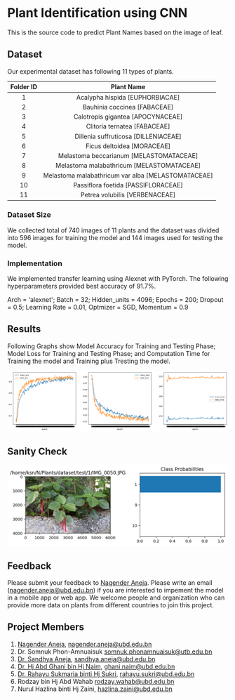 # Plant Identification using CNN

This is the source code to predict Plant Names based on the image of leaf.

## Dataset
Our experimental dataset has following 11 types of plants.

| Folder ID | Plant Name |
|:-------------:|:-------------:|
| 1   | Acalypha hispida [EUPHORBIACAE] |
| 2   | Bauhinia coccinea [FABACEAE] |
| 3   | Calotropis gigantea [APOCYNACEAE] |
| 4   | Clitoria ternatea [FABACEAE] |
| 5   | Dillenia suffruticosa [DILLENIACEAE] |
| 6   | Ficus deltoidea [MORACEAE] |
| 7   | Melastoma beccarianum [MELASTOMATACEAE] |
| 8   | Melastoma malabathricum [MELASTOMATACEAE] |
| 9   | Melastoma malabathricum var alba [MELASTOMATACEAE] |
| 10 | Passiflora foetida [PASSIFLORACEAE] |
| 11 | Petrea volubilis [VERBENACEAE] |

### Dataset Size
We collected total of 740 images of 11 plants and the dataset was divided into 596 images for training the model and 144 images used for testing the model.


### Implementation
We implemented transfer learning using Alexnet with PyTorch. The following hyperparameters provided best accuracy of 91.7%.

Arch = 'alexnet'; Batch = 32; Hidden_units = 4096; Epochs = 200; Dropout = 0.5; Learning Rate = 0.01, Optmizer = SGD, Momentum = 0.9

## Results
Following Graphs show Model Accuracy for Training and Testing Phase; Model Loss for Training and Testing Phase; and Computation Time for Training the model and Training plus Tresting the model.

![Model](https://github.com/naneja/plants/blob/master/figs/model.png)

## Sanity Check
![Output](https://github.com/naneja/plants/blob/master/figs/output.png)

## Feedback
Please submit your feedback to [Nagender Aneja](http://expert.ubd.edu.bn/nagender.aneja). Please write an email (nagender.aneja@ubd.edu.bn) if you are interested to impement the model in a mobile app or web app. We welcome people and organization who can provide more data on plants from different countries to join this project. 

## Project Members
1.  [Nagender Aneja](http://expert.ubd.edu.bn/nagender.aneja), nagender.aneja@ubd.edu.bn
2.  Dr. Somnuk Phon-Amnuaisuk  somnuk.phonamnuaisuk@utb.edu.bn
3.  [Dr. Sandhya Aneja](http://expert.ubd.edu.bn/sandhya.aneja), sandhya.aneja@ubd.edu.bn
4.  [Dr. Hj Abd Ghani bin Hj Naim](http://expert.ubd.edu.bn/ghani.naim), ghani.naim@ubd.edu.bn
5.  [Dr. Rahayu Sukmaria binti Hj Sukri](http://expert.ubd.edu.bn/rahayu.sukri), rahayu.sukri@ubd.edu.bn
6.  Rodzay bin Hj Abd Wahab  rodzay.wahab@ubd.edu.bn 
7.  Nurul Hazlina binti Hj Zaini, hazlina.zaini@ubd.edu.bn

